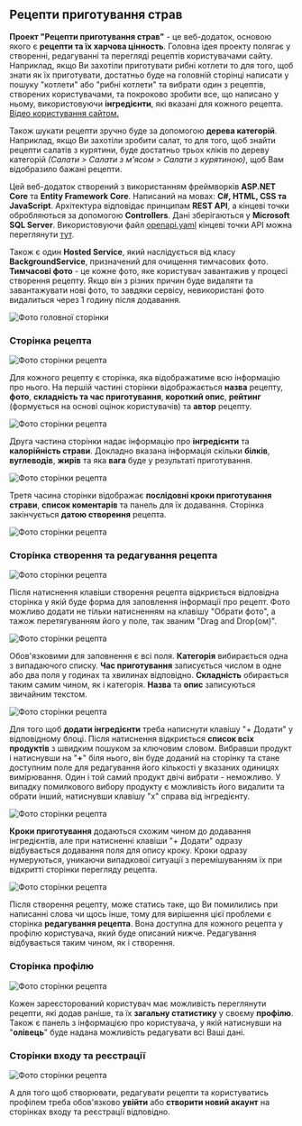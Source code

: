 ## Рецепти приготування страв
**Проект "Рецепти приготування страв"** - це веб-додаток, основою якого є **рецепти та їх харчова цінность**. Головна ідея проекту полягає у створенні, редагуванні та перегляді рецептів користувачами сайту. Наприклад, якщо Ви захотіли приготувати рибні котлети то для того, щоб знати як їх приготувати, достатньо буде на головній сторінці написати у пошуку "котлети" або "рибні котлети" та вибрати один з рецептів, створених користувачами, та покроково зробити все, що написано у ньому, використовуючи **інгредієнти**, які вказані для кожного рецепта. [Відео користування сайтом.](https://www.youtube.com/watch?v=AAtlV8M_Plo)

Також шукати рецепти зручно буде за допомогою **дерева категорій**. Наприклад, якщо Ви захотіли зробити салат, то для того, щоб знайти рецепти салатів з курятини, буде достатньо трьох кліків по дереву категорій _(Салати > Салати з м'ясом > Салати з курятиною)_, щоб Вам відобразило бажані рецепти. 

Цей веб-додаток створений з використанням фреймворків **ASP.NET Core** та **Entity Framework Core**. Написаний на мовах: **C#, HTML, CSS та JavaScript**. Архітектура відповідає принципам **REST API**, а кінцеві точки обробляються за допомогою **Controllers**. Дані зберігаються у **Microsoft SQL Server**. Використовуючи файл [openapi.yaml](/openapi.yaml) кінцеві точки АPI можна переглянути [тут](https://editor.swagger.io/).

Також є один **Hosted Service**, який наслідується від класу **BackgroundService**, призначений для очищення тимчасових фото. **Тимчасові фото** - це кожне фото, яке користувач завантажив у процесі створення рецепту. Якщо він з різних причин буде видаляти та завантажувати нові фото, то завдяки сервісу, невикористані фото видалиться через 1 годину після додавання.

![Фото головної сторінки](Screenshots/головна.jpg)

### Сторінка рецепта

![Фото сторінки рецепта](Screenshots/рецепт1.jpg)

Для кожного рецепту є сторінка, яка відображатиме всю інформацію про нього. На першій частині сторінки відображається **назва** рецепту, **фото**, **складність та час приготування**, **короткий опис**, **рейтинг** (формується на основі оцінок користувачів) та **автор** рецепту.

![Фото сторінки рецепта](Screenshots/рецепт2.jpg)

Друга частина сторінки надає інформацію про **інгредієнти** та **калорійність страви**. Докладно вказана інформація скільки **білків**, **вуглеводів**, **жирів** та яка **вага** буде у результаті приготування.

![Фото сторінки рецепта](Screenshots/рецепт3.jpg)

Третя часина сторінки відображає **послідовні кроки приготування страви**, **список коментарів** та панель для їх додавання. Сторінка закінчується **датою створення** рецепта.

![Фото сторінки рецепта](Screenshots/рецепт4.jpg)

### Сторінка створення та редагування рецепта

![Фото сторінки рецепта](Screenshots/створення1.jpg)

Після натиснення клавіши створення рецепта відкриється відповідна сторінка у якій буде форма для заповлення інформації про рецепт. Фото можливо додати не тільки натисненням на клавішу "Обрати фото", а тажож перетягуванням його у поле, так званим "Drag and Drop(ом)".

![Фото сторінки рецепта](Screenshots/створення2.jpg)

Обов'язковими для заповнення є всі поля. **Категорія** вибирається одна з випадаючого списку. **Час приготування** записується числом в одне або два поля у годинах та хвилинах відповідно. **Складність** обирається таким самим чином, як і категорія. **Назва** та **опис** записуються звичайним текстом.

![Фото сторінки рецепта](Screenshots/створення3.jpg)

Для того щоб **додати інгредієнти** треба написнути клавішу "+ Додати" у відповідному блоці. Після натиснення відкриється **список всіх продуктів** з швидким пошуком за ключовим словом. Вибравши продукт і натиснувши на "**+**" біля нього, він буде доданий на сторінку та стане доступним поле для редагування його кількості у вказаних одиницях вимірювання. Один і той самий продукт двічі вибрати - неможливо. У випадку помилкового вибору продукту є можливість його видалити та обрати інший, натиснувши клавішу "x" справа від інгредієнту.

![Фото сторінки рецепта](Screenshots/створення4.jpg)

**Кроки приготування** додаються схожим чином до додавання інгредієнтів, але при натисненні клавіши "+ Додати" одразу відбувається додавання поля для опису кроку. Кроки одразу нумеруються, уникаючи випадкової ситуації з перемішуванням їх при відкритті сторінки перегляду рецепта.

![Фото сторінки рецепта](Screenshots/редагування.jpg)

Після створення рецепту, може статись таке, що Ви помилились при написанні слова чи щось інше, тому для вирішення цієї проблеми є сторінка **редагування рецепта**. Вона доступна для кожного рецепта у профілю користувача, який буде описаний нижче. Редагування відбувається таким чином, як і створення.

### Сторінка профілю

![Фото сторінки рецепта](Screenshots/профіль.jpg)

Кожен зареєсторований користувач має можливість переглянути рецепти, які додав раніше, та їх **загальну статистику** у своєму **профілю**. Також є панель з інформацією про користувача, у якій натиснувши на "**олівець**" буде надана можливість редагувати всі Ваші дані.

### Сторінки входу та реєстрації

![Фото сторінки рецепта](Screenshots/вхід.jpg)

А для того щоб створювати, редагувати рецепти та користуватись профілем треба обов'язково **увійти** або **створити новий акаунт** на сторінках входу та реєстрації відповідно.
